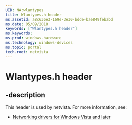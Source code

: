 ```yaml
---
UID: NA:wlantypes
title: Wlantypes.h header
ms.assetid: a8c636e3-169e-3e30-bdde-bae849febabd
ms.date: 05/09/2018
keywords: ["Wlantypes.h header"]
ms.keywords: 
ms.prod: windows-hardware
ms.technology: windows-devices
ms.topic: portal
tech.root: netvista
---
```


# Wlantypes.h header


## -description


This header is used by netvista. For more information, see:

- [Networking drivers for Windows Vista and later](../_netvista/index.md)
